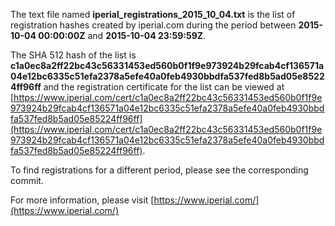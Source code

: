The text file named **iperial_registrations_2015_10_04.txt** is the list of registration hashes created by iperial.com during the period between **2015-10-04 00:00:00Z** and **2015-10-04 23:59:59Z**.

The SHA 512 hash of the list is **c1a0ec8a2ff22bc43c56331453ed560b0f1f9e973924b29fcab4cf136571a04e12bc6335c51efa2378a5efe40a0feb4930bbdfa537fed8b5ad05e85224ff96ff** and the registration certificate for the list can be viewed at [https://www.iperial.com/cert/c1a0ec8a2ff22bc43c56331453ed560b0f1f9e973924b29fcab4cf136571a04e12bc6335c51efa2378a5efe40a0feb4930bbdfa537fed8b5ad05e85224ff96ff](https://www.iperial.com/cert/c1a0ec8a2ff22bc43c56331453ed560b0f1f9e973924b29fcab4cf136571a04e12bc6335c51efa2378a5efe40a0feb4930bbdfa537fed8b5ad05e85224ff96ff).

To find registrations for a different period, please see the corresponding commit.

For more information, please visit [https://www.iperial.com/](https://www.iperial.com/)
